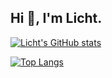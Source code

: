 ## Hi 👋, I'm Licht.

<!-- from https://github.com/anuraghazra/github-readme-stats -->

[![Licht's GitHub stats](https://github-readme-stats.vercel.app/api?username=ewigl&show_icons=true&rank_icon)](https://github.com/ewigl?tab=repositories)

<!-- hide html -->

[![Top Langs](https://github-readme-stats.vercel.app/api/top-langs/?username=ewigl&layout=compact)](https://github.com/ewigl?tab=repositories)
